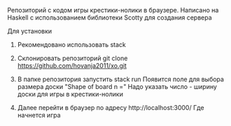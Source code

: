 Репозиторий с кодом игры крестики-нолики в браузере. 
Написано на Haskell с использованием библиотеки Scotty для создания сервера

Для установки 
1. Рекомендовано использовать stack

2. Склонировать репозиторий
git clone https://github.com/hovanja2011/xo.git

3. В папке репозитория запустить stack run
Появится поле для выбора размера доски
"Shape of board n ="
Надо указать число - ширину доски для игры в крестики-нолики

4. Далее перейти в браузер по адресу
http://localhost:3000/
Где начнется игра

